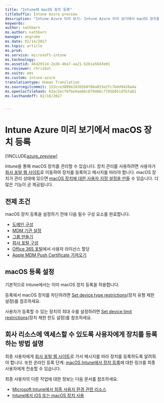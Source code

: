 ```yaml
---
title: "Intune에 macOS 장치 등록"
titleSuffix: Intune Azure preview
description: "Intune Azure 미리 보기: Intune Azure 미리 보기에서 macOS 장치를 등록하는 방법을 알아봅니다."
keywords: 
author: nathbarn
ms.author: nathbarn
manager: angrobe
ms.date: 02/14/2017
ms.topic: article
ms.prod: 
ms.service: microsoft-intune
ms.technology: 
ms.assetid: 46429114-2e26-4ba7-aa21-b2b1a5643e01
ms.reviewer: chrisbal
ms.suite: ems
ms.custom: intune-azure
translationtype: Human Translation
ms.sourcegitcommit: 153cce3809e24303b8f88a833e2fc7bdd9428a4a
ms.openlocfilehash: 63ac5ecf6fbe9ae66c879466c7785b051dfb7a61
ms.lasthandoff: 02/18/2017


---
```


# <a name="enroll-macos-devices-in-intune-azure-preview"></a>Intune Azure 미리 보기에서 macOS 장치 등록

[!INCLUDE[azure_preview](../includes/azure_preview.md)]

Intune을 통해 macOS 장치를 관리할 수 있습니다. 장치 관리를 사용하려면 사용자가 [회사 포털 웹 사이트](http://portal.manage.microsoft.com)로 이동하여 장치를 등록하고 메시지를 따라야 합니다. macOS 장치가 관리 상태에 있으면 [macOS 장치에 대한 사용자 지정 설정을 만들](https://docs.microsoft.com/intune-azure/configure-devices/custom-for-macos) 수 있습니다. 더 많은 기능이 곧 제공됩니다.

## <a name="prerequisites"></a>전제 조건

macOS 장치 등록을 설정하기 전에 다음 필수 구성 요소를 완료합니다.

- [도메인 구성](https://docs.microsoft.com/intune/get-started/start-with-a-paid-subscription-to-microsoft-intune-step-2)
- [MDM 기관 설정](set-mdm-authority.md)
- [그룹 만들기](https://docs.microsoft.com/intune/get-started/start-with-a-paid-subscription-to-microsoft-intune-step-5)
- [회사 포털 구성](/intune-azure/manage-apps/company-portal-app.md)
- [Office 365 포털](http://go.microsoft.com/fwlink/p/?LinkId=698854)에서 사용자 라이선스 할당
- [Apple MDM Push Certificate 가져오기](get-an-apple-mdm-push-certificate.md)

## <a name="set-up-macos-enrollment"></a>macOS 등록 설정

기본적으로 Intune에서는 이미 macOS 장치 등록을 허용합니다. 

등록에서 macOS 장치를 차단하려면 [Set device type restrictions](https://docs.microsoft.com/intune-azure/enroll-devices/set-enrollment-restrictions#set-device-type-restrictions)(장치 유형 제한 설정)를 참조하세요. 

사용자가 등록할 수 있는 장치의 최대 수를 설정하려면 [Set device limit restrictions](https://docs.microsoft.com/intune-azure/enroll-devices/set-enrollment-restrictions#set-device-limit-restrictions)(장치 제한 한도 설정)를 참조하세요.

## <a name="tell-your-users-how-to-enroll-their-devices-to-access-company-resources"></a>회사 리소스에 액세스할 수 있도록 사용자에게 장치를 등록하는 방법 설명

최종 사용자에게 [회사 포털 웹 사이트](http://portal.manage.microsoft.com)로 가서 메시지를 따라 장치를 등록하도록 알려줘야 합니다. 또한 온라인 등록 단계: [macOS Intune에서 장치 등록](https://docs.microsoft.com/intune/enduser/enroll-your-device-in-intune-macos)에 대한 링크를 최종 사용자에게 전송할 수 있습니다. 

최종 사용자의 다른 작업에 대한 정보는 다음 문서를 참조하세요.

- [Microsoft Intune에서 최종 사용자 환경 관련 리소스](https://docs.microsoft.com/intune/deploy-use/what-to-tell-your-end-users-about-using-microsoft-intune)
- [Intune에서 iOS 또는 macOS 장치 사용](https://docs.microsoft.com/intune/enduser/using-your-ios-or-mac-os-x-device-with-intune)
